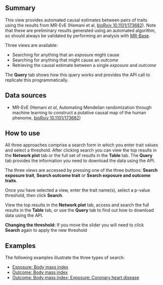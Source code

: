 ## Summary

This view provides automated causal estimates between pairs of traits using the results from MR-EvE (Hemani et al, [bioRxiv 10.1101/173682](https://doi.org/10.1101/173682)). Note that these are preliminary results generated using an automated algorithm, so should always be validated by performing an analysis with [MR-Base](https://www.mrbase.org).

Three views are available:

* Searching for anything that an *exposure* might cause
* Searching for anything that might cause an *outcome*
* Retrieving the causal estimate between a single *exposure* and *outcome*

The **Query** tab shows how this query works and provides the API call to replicate this programmatically.

## Data sources

* MR-EvE (Hemani *et al*, Automating Mendelian randomization through machine learning to construct a putative causal map of the human phenome, [bioRxiv 10.1101/173682](https://doi.org/10.1101/173682))

## How to use

All three approaches comprise a search form in which you enter trait values and select a threshold. After clicking search you can view the top results in the **Network plot** tab or the full set of results in the **Table** tab. The **Query** tab provides the information you need to download the data using the API.

The three views are accessed by pressing one of the three buttons:  **Search exposure trait**, **Search outcome trait** or **Search exposure and outcome traits**.

Once you have selected a view, enter the trait name(s), select a p-value threshold, then click **Search**.

View the top results in the **Network plot** tab, access and search the full results in the **Table** tab, or use the **Query** tab to find out how to download data using the API.

**Changing the threshold:** If you move the slider you will need to click **Search** again to apply the new threshold


## Examples

The following examples illustrate the three types of search:

- [Exposure: Body mass index](/mr/?exposure-query=Body+mass+index)
- [Outcome: Body mass index](/mr/?outcome-query=Body+mass+index)
- [Outcome: Body mass index; Exposure: Coronary heart disease](/mr/?exposure-query=Body+mass+index&outcome-query=Coronary+heart+disease)
